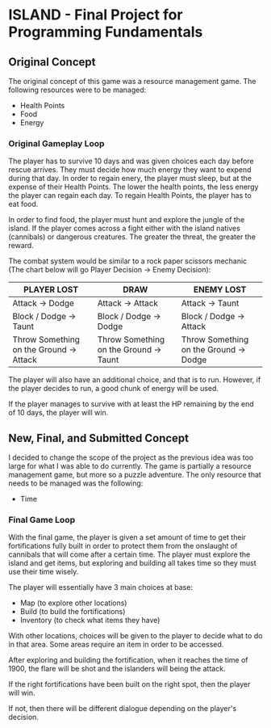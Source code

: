 # ISLAND - Final Project for Programming Fundamentals

## Original Concept

The original concept of this game was a resource management game. The following resources were to be managed:
- Health Points
- Food
- Energy

### Original Gameplay Loop
The player has to survive 10 days and was given choices each day before rescue arrives. They must decide how much energy they want to expend during that day. In order to regain enery, the player must sleep, but at the expense of their Health Points. The lower the health points, the less energy the player can regain each day. To regain Health Points, the player has to eat food.

In order to find food, the player must hunt and explore the jungle of the island. If the player comes across a fight either with the island natives (cannibals) or dangerous creatures. The greater the threat, the greater the reward.

The combat system would be similar to a rock paper scissors mechanic (The chart below will go Player Decision -> Enemy Decision):

| PLAYER LOST | DRAW | ENEMY LOST|
|-------------|------|-----------|
| Attack -> Dodge | Attack -> Attack | Attack -> Taunt |
| Block / Dodge -> Taunt | Block / Dodge -> Dodge | Block / Dodge -> Attack |
| Throw Something on the Ground -> Attack | Throw Something on the Ground -> Taunt | Throw Something on the Ground -> Dodge |

The player will also have an additional choice, and that is to run. However, if the player decides to run, a good chunk of energy will be used.

If the player manages to survive with at least the HP remaining by the end of 10 days, the player will win.

## New, Final, and Submitted Concept

I decided to change the scope of the project as the previous idea was too large for what I was able to do currently. The game is partially a resource management game, but more so a puzzle adventure. The only resource that needs to be managed was the following:
- Time

### Final Game Loop

With the final game, the player is given a set amount of time to get their fortifications fully built in order to protect them from the onslaught of cannibals that will come after a certain time. The player must explore the island and get items, but exploring and building all takes time so they must use their time wisely.

The player will essentially have 3 main choices at base:
- Map (to explore other locations)
- Build (to build the fortifications)
- Inventory (to check what items they have)

With other locations, choices will be given to the player to decide what to do in that area. Some areas require an item in order to be accessed.

After exploring and building the fortification, when it reaches the time of 1900, the flare will be shot and the islanders will being the attack.

If the right fortifications have been built on the right spot, then the player will win.

If not, then there will be different dialogue depending on the player's decision.
